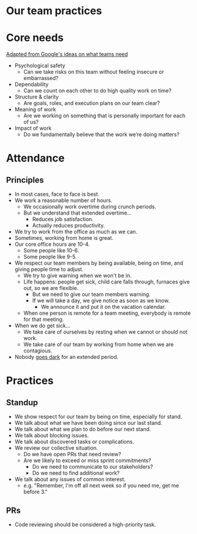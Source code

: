 # Our team practices

# Core needs
[Adapted from Google's ideas on what teams need](https://rework.withgoogle.com/blog/five-keys-to-a-successful-google-team/)
- Psychological safety
    - Can we take risks on this team without feeling insecure or embarrassed?
- Dependability
    - Can we count on each other to do high quality work on time?
- Structure & clarity
    - Are goals, roles, and execution plans on our team clear?
- Meaning of work
    - Are we working on something that is personally important for each of us?
- Impact of work
    - Do we fundamentally believe that the work we’re doing matters?


# Attendance 
## Principles

- In most cases, face to face is best.
- We work a reasonable number of hours.
    - We occasionally work overtime during crunch periods.
    - But we understand that extended overtime...
        - Reduces job satisfaction.
        - Actually reduces productivity.
- We try to work from the office as much as we can.
- Sometimes, working from home is great.
- Our core office hours are 10-4. 
    - Some people like 10-6.
    - Some people like 9-5.
- We respect our team members by being available, being on time, and giving people time to adjust. 
    - We try to give warning when we won't be in.
    - Life happens: people get sick, child care falls through, furnaces give out, so we are flexible.
      - But we need to give our team members warning. 
      - If we will take a day, we give notice as soon as we know.
        - We announce it and put it on the vacation calendar.
    - When one person is remote for a team meeting, everybody is remote for that meeting.
- When we do get sick...
    - We take care of ourselves by resting when we cannot or should not work.
    - We take care of our team by working from home when we are contagious.
- Nobody [goes dark](https://blog.codinghorror.com/dont-go-dark/) for an extended period.


# Practices
## Standup

- We show respect for our team by being on time, especially for stand.
- We talk about what we have been doing since our last stand.
- We talk about what we plan to do before our next stand.
- We talk about blocking issues.
- We talk about discovered tasks or complications.
- We review our collective situation.
  - Do we have open PRs that need review?
  - Are we likely to exceed or miss sprint commitments?
    - Do we need to communicate to our stakeholders? 
    - Do we need to find additional work?
- We talk about any issues of common interest.
    - e.g. "Remember, I'm off all next week so if you need me, get me before 3."

## PRs
- Code reviewing should be considered a high-priority task.
